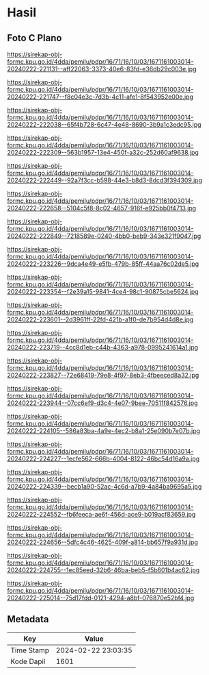 # Hasil

## Foto C Plano

https://sirekap-obj-formc.kpu.go.id/4dda/pemilu/pdpr/16/71/16/10/03/1671161003014-20240222-221131--aff22063-3373-40e6-83fd-e36db29c003e.jpg

https://sirekap-obj-formc.kpu.go.id/4dda/pemilu/pdpr/16/71/16/10/03/1671161003014-20240222-221747--f8c04e3c-7d3b-4c11-afe1-8f543952e00e.jpg

https://sirekap-obj-formc.kpu.go.id/4dda/pemilu/pdpr/16/71/16/10/03/1671161003014-20240222-222038--65f4b728-6c47-4e48-8690-3b9a1c3edc95.jpg

https://sirekap-obj-formc.kpu.go.id/4dda/pemilu/pdpr/16/71/16/10/03/1671161003014-20240222-222309--563b1957-13e4-450f-a32c-252d60af9638.jpg

https://sirekap-obj-formc.kpu.go.id/4dda/pemilu/pdpr/16/71/16/10/03/1671161003014-20240222-222449--92a7f3cc-b598-44e3-b8d3-8dcd3f394309.jpg

https://sirekap-obj-formc.kpu.go.id/4dda/pemilu/pdpr/16/71/16/10/03/1671161003014-20240222-222658--5104c5f8-8c02-4657-916f-e925bb0f4713.jpg

https://sirekap-obj-formc.kpu.go.id/4dda/pemilu/pdpr/16/71/16/10/03/1671161003014-20240222-222849--7218589e-0240-4bb0-beb9-343e321f9047.jpg

https://sirekap-obj-formc.kpu.go.id/4dda/pemilu/pdpr/16/71/16/10/03/1671161003014-20240222-223226--9dca4e49-e5fb-479b-85ff-44aa76c02de5.jpg

https://sirekap-obj-formc.kpu.go.id/4dda/pemilu/pdpr/16/71/16/10/03/1671161003014-20240222-223354--f2e39a15-9841-4ce4-98c1-90875cbe5624.jpg

https://sirekap-obj-formc.kpu.go.id/4dda/pemilu/pdpr/16/71/16/10/03/1671161003014-20240222-223601--2d3961ff-22fd-421b-a1f0-de7b954d4d8e.jpg

https://sirekap-obj-formc.kpu.go.id/4dda/pemilu/pdpr/16/71/16/10/03/1671161003014-20240222-223719--4cc8d1eb-c44b-4363-a978-0995241614a1.jpg

https://sirekap-obj-formc.kpu.go.id/4dda/pemilu/pdpr/16/71/16/10/03/1671161003014-20240222-223827--72e68419-79e8-4f97-8eb3-4fbeeced8a32.jpg

https://sirekap-obj-formc.kpu.go.id/4dda/pemilu/pdpr/16/71/16/10/03/1671161003014-20240222-223944--07cc6ef9-d3c4-4e07-9bee-70511f842576.jpg

https://sirekap-obj-formc.kpu.go.id/4dda/pemilu/pdpr/16/71/16/10/03/1671161003014-20240222-224105--586a83ba-4a9e-4ec2-b8a1-25e090b7e07b.jpg

https://sirekap-obj-formc.kpu.go.id/4dda/pemilu/pdpr/16/71/16/10/03/1671161003014-20240222-224227--1ecfe562-666b-4004-8122-46bc54d16a9a.jpg

https://sirekap-obj-formc.kpu.go.id/4dda/pemilu/pdpr/16/71/16/10/03/1671161003014-20240222-224339--becb1a90-52ac-4c6d-a7b9-4a84ba9695a5.jpg

https://sirekap-obj-formc.kpu.go.id/4dda/pemilu/pdpr/16/71/16/10/03/1671161003014-20240222-224552--fb6feeca-ae6f-456d-ace9-b019acf83659.jpg

https://sirekap-obj-formc.kpu.go.id/4dda/pemilu/pdpr/16/71/16/10/03/1671161003014-20240222-224656--5dfc4c46-4625-409f-a814-bb657f9a931d.jpg

https://sirekap-obj-formc.kpu.go.id/4dda/pemilu/pdpr/16/71/16/10/03/1671161003014-20240222-224755--1ec85eed-32b6-46ba-beb5-f5b601b4ac62.jpg

https://sirekap-obj-formc.kpu.go.id/4dda/pemilu/pdpr/16/71/16/10/03/1671161003014-20240222-225014--75d17fdd-0121-4294-a8bf-076870e52bf4.jpg


## Metadata

| Key        | Value               |
| ---------- | ------------------- |
| Time Stamp | 2024-02-22 23:03:35 |
| Kode Dapil | 1601                |



